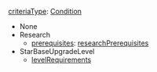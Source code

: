 
[criteriaType](VanillacriteriaType.md): [Condition](Condition.md)
  * None
  * Research
    * [prerequisites](VanillaresearchPrerequisites.md): [researchPrerequisites](researchPrerequisites.md)
  * StarBaseUpgradeLevel
    * [levelRequirements](VanillalevelRequirements.md)